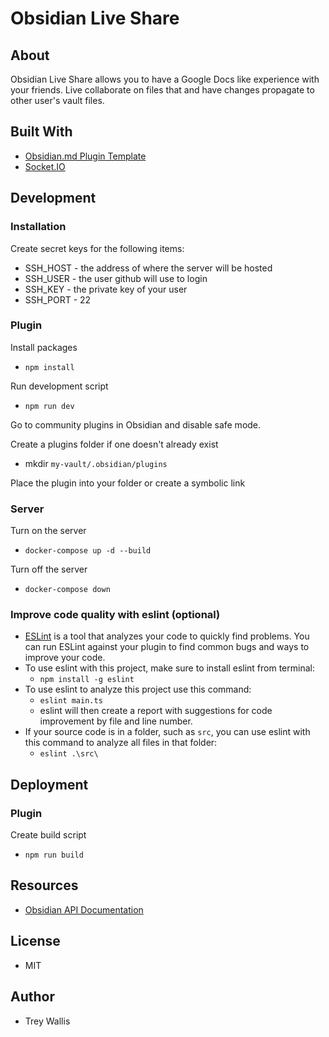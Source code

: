 # Obsidian Live Share

## About

Obsidian Live Share allows you to have a Google Docs like experience with your friends. Live collaborate on files that and have changes propagate to other user's vault files.

## Built With

- [Obsidian.md Plugin Template](https://github.com/obsidianmd/obsidian-sample-plugin)
- [Socket.IO](https://socket.io/)

## Development

### Installation

Create secret keys for the following items:

- SSH_HOST - the address of where the server will be hosted
- SSH_USER - the user github will use to login
- SSH_KEY - the private key of your user
- SSH_PORT - 22

### Plugin

Install packages

- `npm install`

Run development script

- `npm run dev`

Go to community plugins in Obsidian and disable safe mode.

Create a plugins folder if one doesn't already exist

- mkdir `my-vault/.obsidian/plugins`

Place the plugin into your folder or create a symbolic link

### Server

Turn on the server

- `docker-compose up -d --build`

Turn off the server

- `docker-compose down`

### Improve code quality with eslint (optional)

- [ESLint](https://eslint.org/) is a tool that analyzes your code to quickly find problems. You can run ESLint against your plugin to find common bugs and ways to improve your code.
- To use eslint with this project, make sure to install eslint from terminal:
  - `npm install -g eslint`
- To use eslint to analyze this project use this command:
  - `eslint main.ts`
  - eslint will then create a report with suggestions for code improvement by file and line number.
- If your source code is in a folder, such as `src`, you can use eslint with this command to analyze all files in that folder:
  - `eslint .\src\`

## Deployment

### Plugin

Create build script

- `npm run build`

## Resources

- [Obsidian API Documentation](https://github.com/obsidianmd/obsidian-api)

## License

- MIT

## Author

- Trey Wallis
